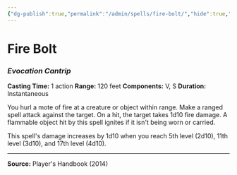 ```yaml
---
{"dg-publish":true,"permalink":"/admin/spells/fire-bolt/","hide":true,"updated":"2025-08-05T19:49:54.540+01:00"}
---
```


# Fire Bolt
### *Evocation Cantrip*
**Casting Time:** 1 action
**Range:** 120 feet
**Components:** V, S
**Duration:** Instantaneous

You hurl a mote of fire at a creature or object within range. Make a ranged spell attack against the target. On a hit, the target takes 1d10 fire damage. A flammable object hit by this spell ignites if it isn't being worn or carried.

This spell's damage increases by 1d10 when you reach 5th level (2d10), 11th level (3d10), and 17th level (4d10).

---
**Source:** Player's Handbook (2014)